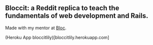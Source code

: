 ## Bloccit: a Reddit replica to teach the fundamentals of web development and Rails.

Made with my mentor at [Bloc](http://bloc.io).

(Heroku App bloccitlily)[bloccitlily.herokuapp.com]